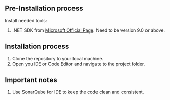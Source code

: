 ## Pre-Installation process

Install needed tools:

1. .NET SDK from [Microsoft Official Page](https://dotnet.microsoft.com/en-us/download/dotnet/9.0). Need to be version
   9.0 or above.

## Installation process

1. Clone the repository to your local machine.
2. Open you IDE or Code Editor and navigate to the project folder.

## Important notes

1. Use SonarQube for IDE to keep the code clean and consistent.
